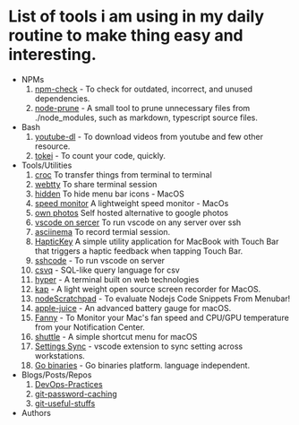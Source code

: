 # List of tools i am using in my daily routine to make thing easy and interesting. 

* NPMs
    1. [npm-check](https://github.com/dylang/npm-check) - To check for outdated, incorrect, and unused dependencies.
    2. [node-prune](https://github.com/tj/node-prune) - A small tool to prune unnecessary files from ./node_modules, such as markdown, typescript source files.
* Bash
    1. [youtube-dl](https://ytdl-org.github.io/youtube-dl/index.html) - To download videos from youtube and few other resource.
    2. [tokei](https://github.com/XAMPPRocky/tokei) - To count your code, quickly.
* Tools/Utilities
    1.  [croc](https://github.com/schollz/croc) To transfer things from terminal to terminal
    2.  [webtty](https://github.com/maxmcd/webtty) To share terminal session
    3.  [hidden](https://github.com/dwarvesf/hidden) To hide menu bar icons - MacOS
    4.  [speed monitor](https://github.com/albertofwb/SpeedMonitor) A lightweight speed monitor - MacOs
    5.  [own photos](https://github.com/hooram/ownphotos) Self hosted alternative to google photos
    6.  [vscode on sercer](https://github.com/cdr/sshcode) To run vscode on any server over ssh
    7.  [asciinema](https://github.com/asciinema/asciinema) To record termial session.
    8.  [HapticKey](https://github.com/niw/HapticKey) A simple utility application for MacBook with Touch Bar that triggers a haptic feedback when tapping Touch Bar.
    9.  [sshcode](https://github.com/cdr/sshcode) - To run vscode on server
    10. [csvq](https://github.com/mithrandie/csvq) - SQL-like query language for csv 
    11. [hyper](https://hyper.is) - A terminal built on web technologies
    12. [kap](https://github.com/wulkano/kap) - A light weight open source screen recorder for MacOS.
    13. [nodeScratchpad](https://github.com/vsaravind007/nodeScratchpad) - To evaluate Nodejs Code Snippets From Menubar!
    14. [apple-juice](https://github.com/raphaelhanneken/apple-juice) - An advanced battery gauge for macOS.
    15. [Fanny](https://github.com/DanielStormApps/Fanny) - To Monitor your Mac's fan speed and CPU/GPU temperature from your Notification Center.
    16. [shuttle](https://github.com/fitztrev/shuttle) - A simple shortcut menu for macOS
    17. [Settings Sync](https://marketplace.visualstudio.com/items?itemName=Shan.code-settings-sync) - vscode extension to sync setting across workstations.
    18. [Go binaries](https://github.com/tj/gobinaries) - Go binaries platform. language independent.
* Blogs/Posts/Repos
    1. [DevOps-Practices](https://github.com/bregman-arie/devops-exercises)
    2. [git-password-caching](https://github.com/jbranchaud/til/blob/master/git/caching-credentials.md)
    3. [git-useful-stuffs](https://github.com/jbranchaud/til/#git)
* Authors
